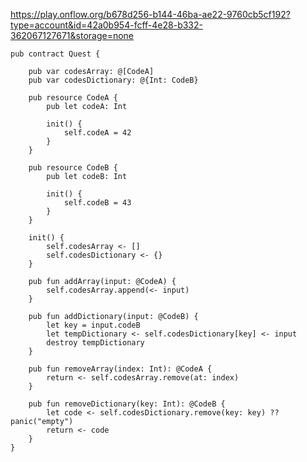 https://play.onflow.org/b678d256-b144-46ba-ae22-9760cb5cf192?type=account&id=42a0b954-fcff-4e28-b332-362067127671&storage=none
    
    
    pub contract Quest {

        pub var codesArray: @[CodeA]
        pub var codesDictionary: @{Int: CodeB}

        pub resource CodeA {
            pub let codeA: Int

            init() {
                self.codeA = 42
            }
        }

        pub resource CodeB {
            pub let codeB: Int

            init() {
                self.codeB = 43
            }
        }

        init() {
            self.codesArray <- []
            self.codesDictionary <- {}
        }

        pub fun addArray(input: @CodeA) {
            self.codesArray.append(<- input)
        }

        pub fun addDictionary(input: @CodeB) {
            let key = input.codeB
            let tempDictionary <- self.codesDictionary[key] <- input
            destroy tempDictionary
        }

        pub fun removeArray(index: Int): @CodeA {
            return <- self.codesArray.remove(at: index)
        }

        pub fun removeDictionary(key: Int): @CodeB {
            let code <- self.codesDictionary.remove(key: key) ?? panic("empty")
            return <- code
        }
    }
